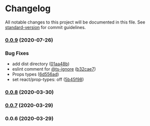 # Changelog

All notable changes to this project will be documented in this file. See [standard-version](https://github.com/conventional-changelog/standard-version) for commit guidelines.

### [0.0.9](https://github.com/sprout2000/omikuji/compare/v0.0.8...v0.0.9) (2020-07-26)


### Bug Fixes

* add dist directory ([01aa48b](https://github.com/sprout2000/omikuji/commit/01aa48b4060c2cf5c684e9838fb676d1e8ef1760))
* eslint comment for [@ts-ignore](https://github.com/ts-ignore) ([b32cae7](https://github.com/sprout2000/omikuji/commit/b32cae79864da91d6e55e1086003cb5fec0196f4))
* Props types ([6d556ad](https://github.com/sprout2000/omikuji/commit/6d556adc394b8d785f3567d21f2a9ea5e5d9c090))
* set react/prop-types: off ([5b45f98](https://github.com/sprout2000/omikuji/commit/5b45f98a9c334edf33627a199fdfad348fe6e1b5))

### [0.0.8](https://github.com/sprout2000/omikuji/compare/v0.0.7...v0.0.8) (2020-03-30)

### [0.0.7](https://github.com/sprout2000/omikuji/compare/v0.0.6...v0.0.7) (2020-03-29)

### 0.0.6 (2020-03-29)
